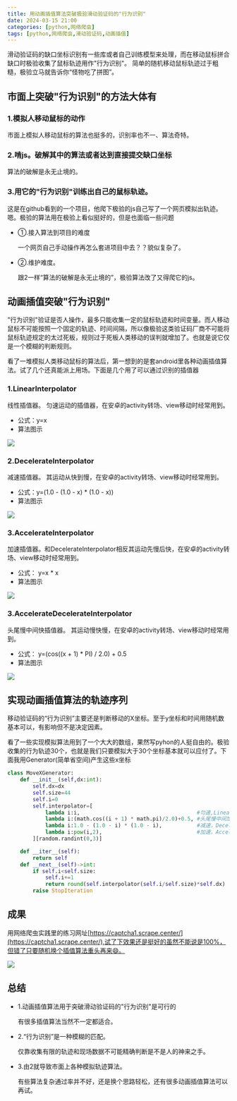 ```yaml
---
title: 用动画插值算法突破极验滑动验证码的"行为识别"
date: 2024-03-15 21:00
categories: [python,网络爬虫]
tags: [python,网络爬虫,滑动验证码,动画插值] 
---
```


滑动验证码的缺口坐标识别有一些库或者自己训练模型来处理，而在移动鼠标拼合缺口时极验收集了鼠标轨迹用作"行为识别"。
简单的随机移动鼠标轨迹过于粗糙，极验立马就告诉你“怪物吃了拼图”。

## 市面上突破"行为识别"的方法大体有
### 1.模拟人移动鼠标的动作

市面上模拟人移动鼠标的算法也挺多的，识别率也不一、算法奇特。

### 2.啃js。破解其中的算法或者达到直接提交缺口坐标

算法的破解是永无止境的。

### 3.用它的"行为识别"训练出自己的鼠标轨迹。

这是在github看到的一个项目，他爬下极验的js自己写了一个网页模拟出轨迹。
嗯。极验的算法用在极验上看似挺好的，但是也面临一些问题
- ①.接入算法到项目的难度

    一个网页自己手动操作再怎么套进项目中去？？貌似复杂了。

- ②.维护难度。

    跟2一样“算法的破解是永无止境的”，极验算法改了又得爬它的js。

## 动画插值突破"行为识别"

"行为识别"验证是否人操作，最多只能收集一定的鼠标轨迹和时间变量。而人移动鼠标不可能按照一个固定的轨迹、时间间隔，所以像极验这类验证码厂商不可能将鼠标轨迹规定的太过死板，规则过于死板人类移动的误判就增加了。也就是说它仅是一个模糊的判断规则。

看了一堆模拟人类移动鼠标的算法后，第一想到的是套android里各种动画插值算法。试了几个还真能派上用场。下面是几个用了可以通过识别的插值器

### 1.LinearInterpolator

线性插值器。 匀速运动的插值器，在安卓的activity转场、view移动时经常用到。

- 公式：y=x
- 算法图示

![]({{site.url}}/img/python/breakout-jiyan-slide-captcha01.png)

### 2.DecelerateInterpolator

减速插值器。 其运动从快到慢，在安卓的activity转场、view移动时经常用到。

- 公式：y=(1.0 - (1.0 - x) * (1.0 - x))
- 算法图示

![]({{site.url}}/img/python/breakout-jiyan-slide-captcha02.png)


### 3.AccelerateInterpolator

加速插值器。和DecelerateInterpolator相反其运动先慢后快，在安卓的activity转场、view移动时经常用到。

- 公式： y=x * x
- 算法图示

![]({{site.url}}/img/python/breakout-jiyan-slide-captcha03.png)

### 3.AccelerateDecelerateInterpolator

头尾慢中间快插值器。 其运动慢快慢，在安卓的activity转场、view移动时经常用到。

- 公式： y=(cos((x + 1) * PI) / 2.0) + 0.5
- 算法图示

![]({{site.url}}/img/python/breakout-jiyan-slide-captcha04.png)

## 实现动画插值算法的轨迹序列

移动验证码的“行为识别”主要还是判断移动的X坐标。至于y坐标和时间用随机数基本可以，有影响但不是决定因素。

看了一些实现模拟算法用到了一个大大的数组，果然写pyhon的人挺自由的。极验收集的行为轨迹30个，也就是我们只要模拟大于30个坐标基本就可以应付了。下面我用Generator(简单省空间)产生这些x坐标

```python
class MoveXGenerator:
    def __init__(self,dx:int):
        self.dx=dx
        self.size=44
        self.i=0
        self.interpolator=[
            lambda i:i,                                     #匀速,LinearInterpolator
            lambda i:(math.cos((i + 1) * math.pi)/2.0)+0.5, #头尾慢中间加速，AccelerateDecelerateInterpolator
            lambda i:1.0 - (1.0 - i) * (1.0 - i),           #减速，DecelerateInterpolator
            lambda i:pow(i,2),                              #加速，AccelerateInterpolator
        ][random.randint(0,3)]

    def __iter__(self):
        return self
    def __next__(self)->int:     
        if self.i<self.size:
            self.i+=1
            return round(self.interpolator(self.i/self.size)*self.dx)
        raise StopIteration    
```

## 成果
用网络爬虫实践里的练习网址[https://captcha1.scrape.center/](https://captcha1.scrape.center/),试了下效果还是挺好的虽然不能说是100%，但错了只要随机换个插值算法重头再来😄。

![]({{site.url}}/img/python/breakout-jiyan-slide-captcha05.gif)

## 总结

- 1.动画插值算法用于突破滑动验证码的"行为识别"是可行的

    有很多插值算法当然不一定都适合。

- 2.“行为识别”是一种模糊的匹配。

    仅靠收集有限的轨迹和现场数据不可能精确判断是不是人的神来之手。

- 3.由2就导致市面上各种模拟轨迹算法。

    有些算法复杂通过率并不好，还是换个思路轻松，还有很多动画插值算法可以再试。